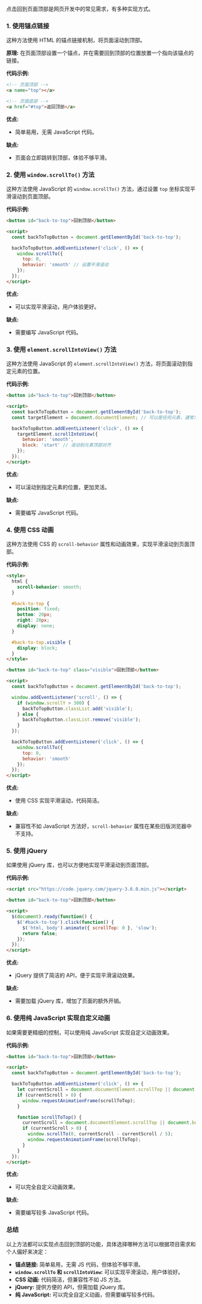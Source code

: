 点击回到页面顶部是网页开发中的常见需求，有多种实现方式。

### 1. 使用锚点链接

这种方法使用 HTML 的锚点链接机制，将页面滚动到顶部。

**原理:**
在页面顶部设置一个锚点，并在需要回到顶部的位置放置一个指向该锚点的链接。

**代码示例:**

```html
<!-- 页面顶部 -->
<a name="top"></a>

<!-- 页面底部 -->
<a href="#top">返回顶部</a>
```

**优点:**
- 简单易用，无需 JavaScript 代码。

**缺点:**
- 页面会立即跳转到顶部，体验不够平滑。

### 2. 使用 `window.scrollTo()` 方法

这种方法使用 JavaScript 的 `window.scrollTo()` 方法，通过设置 `top` 坐标实现平滑滚动到页面顶部。

**代码示例:**

```html
<button id="back-to-top">回到顶部</button>

<script>
  const backToTopButton = document.getElementById('back-to-top');

  backToTopButton.addEventListener('click', () => {
    window.scrollTo({
      top: 0,
      behavior: 'smooth' // 设置平滑滚动
    });
  });
</script>
```

**优点:**
- 可以实现平滑滚动，用户体验更好。

**缺点:**
- 需要编写 JavaScript 代码。

### 3. 使用 `element.scrollIntoView()` 方法

这种方法使用 JavaScript 的 `element.scrollIntoView()` 方法，将页面滚动到指定元素的位置。

**代码示例:**

```html
<button id="back-to-top">回到顶部</button>

<script>
  const backToTopButton = document.getElementById('back-to-top');
  const targetElement = document.documentElement; // 可以是任何元素，通常为 <html>

  backToTopButton.addEventListener('click', () => {
    targetElement.scrollIntoView({
      behavior: 'smooth',
      block: 'start' // 滚动到元素顶部对齐
    });
  });
</script>
```

**优点:**
- 可以滚动到指定元素的位置，更加灵活。

**缺点:**
- 需要编写 JavaScript 代码。

### 4. 使用 CSS 动画

这种方法使用 CSS 的 `scroll-behavior` 属性和动画效果，实现平滑滚动到页面顶部。

**代码示例:**

```html
<style>
  html {
    scroll-behavior: smooth;
  }

  #back-to-top {
    position: fixed;
    bottom: 20px;
    right: 20px;
    display: none;
  }

  #back-to-top.visible {
    display: block;
  }
</style>

<button id="back-to-top" class="visible">回到顶部</button>

<script>
  const backToTopButton = document.getElementById('back-to-top');

  window.addEventListener('scroll', () => {
    if (window.scrollY > 300) {
      backToTopButton.classList.add('visible');
    } else {
      backToTopButton.classList.remove('visible');
    }
  });

  backToTopButton.addEventListener('click', () => {
    window.scrollTo({
      top: 0,
      behavior: 'smooth'
    });
  });
</script>
```

**优点:**
- 使用 CSS 实现平滑滚动，代码简洁。

**缺点:**
- 兼容性不如 JavaScript 方法好，`scroll-behavior` 属性在某些旧版浏览器中不支持。

### 5. 使用 jQuery

如果使用 jQuery 库，也可以方便地实现平滑滚动到页面顶部。

**代码示例:**

```html
<script src="https://code.jquery.com/jquery-3.6.0.min.js"></script>

<button id="back-to-top">回到顶部</button>

<script>
  $(document).ready(function() {
    $('#back-to-top').click(function() {
      $('html, body').animate({ scrollTop: 0 }, 'slow');
      return false;
    });
  });
</script>
```

**优点:**
- jQuery 提供了简洁的 API，便于实现平滑滚动效果。

**缺点:**
- 需要加载 jQuery 库，增加了页面的额外开销。

### 6. 使用纯 JavaScript 实现自定义动画

如果需要更精细的控制，可以使用纯 JavaScript 实现自定义动画效果。

**代码示例:**

```html
<button id="back-to-top">回到顶部</button>

<script>
  const backToTopButton = document.getElementById('back-to-top');

  backToTopButton.addEventListener('click', () => {
    let currentScroll = document.documentElement.scrollTop || document.body.scrollTop;
    if (currentScroll > 0) {
      window.requestAnimationFrame(scrollToTop);
    }

    function scrollToTop() {
      currentScroll = document.documentElement.scrollTop || document.body.scrollTop;
      if (currentScroll > 0) {
        window.scrollTo(0, currentScroll - currentScroll / 5);
        window.requestAnimationFrame(scrollToTop);
      }
    }
  });
</script>
```

**优点:**
- 可以完全自定义动画效果。

**缺点:**
- 需要编写较多 JavaScript 代码。

### 总结

以上方法都可以实现点击回到顶部的功能，具体选择哪种方法可以根据项目需求和个人偏好来决定：

- **锚点链接:** 简单易用，无需 JS 代码，但体验不够平滑。
- **`window.scrollTo` 和 `scrollIntoView`:** 可以实现平滑滚动，用户体验好。
- **CSS 动画:** 代码简洁，但兼容性不如 JS 方法。
- **jQuery:** 提供方便的 API，但需加载 jQuery 库。
- **纯 JavaScript:** 可以完全自定义动画，但需要编写较多代码。
